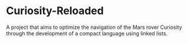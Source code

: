 # Curiosity-Reloaded
A project that aims to optimize the navigation of the Mars rover Curiosity through the development of a compact language using linked lists.
